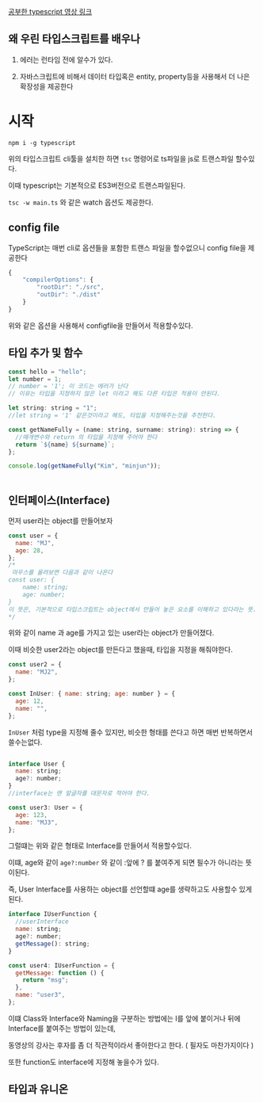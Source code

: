 [공부한 typescript 영상 링크](https://www.youtube.com/watch?v=gp5H0Vw39yw&t=4679s)

## 왜 우린 타입스크립트를 배우나

1. 에러는 런타임 전에 알수가 있다.

2. 자바스크립트에 비해서 데이터 타입혹은 entity, property등을 사용해서 더 나은 확장성을 제공한다

   

# 시작

`npm i -g typescript`

위의 타입스크립트 cli툴을 설치한 하면 `tsc` 명령어로 ts파일을 js로 트랜스파일 할수있다.

이때 typescript는 기본적으로 ES3버전으로 트랜스파일된다.

`tsc -w main.ts` 와 같은 watch 옵션도 제공한다.

## config file

TypeScript는 매번 cli로 옵션들을 포함한 트랜스 파일을 할수없으니 config file을 제공한다

```javascript
{
    "compilerOptions": {
        "rootDir": "./src",
        "outDir": "./dist"
    }
}
```

위와 같은 옵션을 사용해서 configfile을 만들어서 적용할수있다. 



## 타입 추가 및 함수

```javascript
const hello = "hello";
let number = 1;
// number = '1'; 이 코드는 에러가 난다
// 이유는 타입을 지정하지 않은 let 이라고 해도 다른 타입은 적용이 안된다.

let string: string = "1";
//let string = '1' 같은것이라고 해도, 타입을 지정해주는것을 추천한다.

const getNameFully = (name: string, surname: string): string => {
  //매개변수와 return 의 타입을 지정해 주어야 한다
  return `${name} ${surname}`;
};

console.log(getNameFully("Kim", "minjun"));
 
```



## 인터페이스(Interface)

먼저 user라는 object를 만들어보자

```javascript
const user = {
  name: "MJ",
  age: 28,
};
/*
 마우스를 올려보면 다음과 같이 나온다
const user: {
    name: string;
    age: number;
}
이 뜻은, 기본적으로 타입스크립트는 object에서 만들어 놓은 요소를 이해하고 있다라는 뜻. 
*/
```

위와 같이 name 과 age를 가지고 있는 user라는 object가 만들어졌다.

이때 비슷한 user2라는 object를 만든다고 했을때, 타입을 지정을 해줘야한다.

```javascript
const user2 = {
  name: "MJ2",
};

const InUser: { name: string; age: number } = {
  age: 12,
  name: "",
};
```

`InUser` 처럼 type을 지정해 줄수 있지만, 비슷한 형태를 쓴다고 하면 매번 반복하면서 쓸수는없다.

```javascript

interface User {
  name: string;
  age?: number;
}
//interface는 맨 앞글자를 대문자로 적어야 한다.

const user3: User = {
  age: 123,
  name: "MJ3",
};
```

그럴떄는 위와 같은 형태로 Interface를 만들어서 적용할수있다.

이떄, age와 같이 `age?:number` 와 같이 :앞에 ? 를 붙여주게 되면 필수가 아니라는 뜻이된다.

즉, User Interface를 사용하는 object를 선언할떄 age를 생략하고도 사용할수 있게된다. 

```javascript
interface IUserFunction {
  //userInterface
  name: string;
  age?: number;
  getMessage(): string;
}

const user4: IUserFunction = {
  getMessage: function () {
    return "msg";
  },
  name: "user3",
};

```

이떄 Class와 Interface와 Naming을 구분하는 방법에는 I를 앞에 붙이거나 뒤에 Interface를 붙여주는 방법이 있는데,

동영상의 강사는 후자를 좀 더 직관적이라서 좋아한다고 한다. ( 필자도 마찬가지이다 )

또한 function도 interface에 지정해 놓을수가 있다.



## 타입과 유니온















